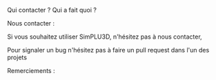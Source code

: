Qui contacter ? Qui a fait quoi ?

Nous contacter :

Si vous souhaitez utiliser SimPLU3D, n'hésitez pas à nous contacter,

Pour signaler un bug n'hésitez pas à faire un pull request dans l'un des projets


Remerciements :
